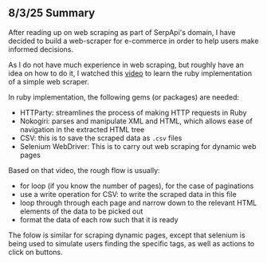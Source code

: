 ## 8/3/25 Summary
After reading up on web scraping as part of SerpApi's domain, I have decided to build a web-scraper for e-commerce in order to help users make informed decisions.

As I do not have much experience in web scraping, but roughly have an idea on how to do it, I watched this <a href="https://www.youtube.com/watch?v=GnVZexqtosc">video</a> to learn the ruby implementation of a simple web scraper. 

In ruby implementation, the following gems (or packages) are needed:
- HTTParty: streamlines the process of making HTTP requests in Ruby
- Nokogiri: parses and manipulate XML and HTML, which allows ease of navigation in the extracted HTML tree
- CSV: this is to save the scraped data as ```.csv``` files
- Selenium WebDriver: This is to carry out web scraping for dynamic web pages


Based on that video, the rough flow is usually:
- for loop (if you know the number of pages), for the case of paginations
- use a write operation for CSV: to write the scraped data in this file
- loop through through each page and narrow down to the relevant HTML elements of the data to be picked out
- format the data of each row such that it is ready

The folow is similar for scraping dynamic pages, except that selenium is being used to simulate users finding the specific tags, as well as actions to click on buttons.